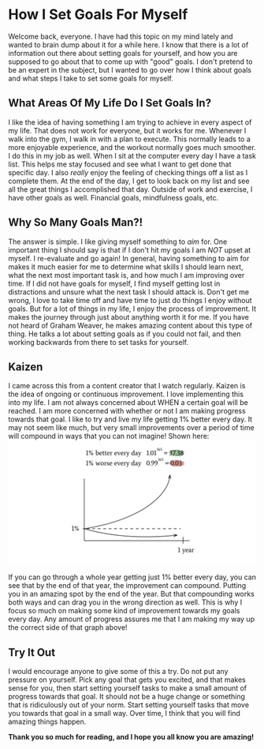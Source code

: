 # How I Set Goals For Myself
Welcome back, everyone. I have had this topic on my mind lately and wanted to brain dump about it for a while here. I know that there is a lot of information out there about setting goals for yourself, and how you are supposed to go about that to come up with "good" goals. I don't pretend to be an expert in the subject, but I wanted to go over how I think about goals and what steps I take to set some goals for myself.

## What Areas Of My Life Do I Set Goals In?
I like the idea of having something I am trying to achieve in every aspect of my life. That does not work for everyone, but it works for me. Whenever I walk into the gym, I walk in with a plan to execute. This normally leads to a more enjoyable experience, and the workout normally goes much smoother. I do this in my job as well. When I sit at the computer every day I have a task list. This helps me stay focused and see what I want to get done that specific day. I also *really* enjoy the feeling of checking things off a list as I complete them. At the end of the day, I get to look back on my list and see all the great things I accomplished that day. Outside of work and exercise, I have other goals as well. Financial goals, mindfulness goals, etc.

## Why So Many Goals Man?!
The answer is simple. I like giving myself something to *aim* for. One important thing I should say is that if I don't hit my goals I am *NOT* upset at myself. I re-evaluate and go again! In general, having something to aim for makes it much easier for me to determine what skills I should learn next, what the next most important task is, and how much I am improving over time. If I did not have goals for myself, I find myself getting lost in distractions and unsure what the next task I should attack is. Don't get me wrong, I love to take time off and have time to just do things I enjoy without goals. But for a lot of things in my life, I enjoy the process of improvement. It makes the journey through just about anything worth it for me. If you have not heard of Graham Weaver, he makes amazing content about this type of thing. He talks a lot about setting goals as if you could not fail, and then working backwards from there to set tasks for yourself.

## Kaizen
I came across this from a content creator that I watch regularly. Kaizen is the idea of ongoing or continuous improvement. I love implementing this into my life. I am not always concerned about WHEN a certain goal will be reached. I am more concerned with whether or not I am making progress towards that goal. I like to try and live my life getting 1% better every day. It may not seem like much, but very small improvements over a period of time will compound in ways that you can not imagine! Shown here:
<img src="../assets/images/kaizen.jpg" alt="Kaizen Improvement">

If you can go through a whole year getting just 1% better every day, you can see that by the end of that year, the improvement can compound. Putting you in an amazing spot by the end of the year. But that compounding works both ways and can drag you in the wrong direction as well. This is why I focus so much on making some kind of improvement towards my goals every day. Any amount of progress assures me that I am making my way up the correct side of that graph above!

## Try It Out
I would encourage anyone to give some of this a try. Do not put any pressure on yourself. Pick any goal that gets you excited, and that makes sense for you, then start setting yourself tasks to make a small amount of progress towards that goal. It should not be a huge change or something that is ridiculously out of your norm. Start setting yourself tasks that move you towards that goal in a small way. Over time, I think that you will find amazing things happen. 


**Thank you so much for reading, and I hope you all know you are amazing!**